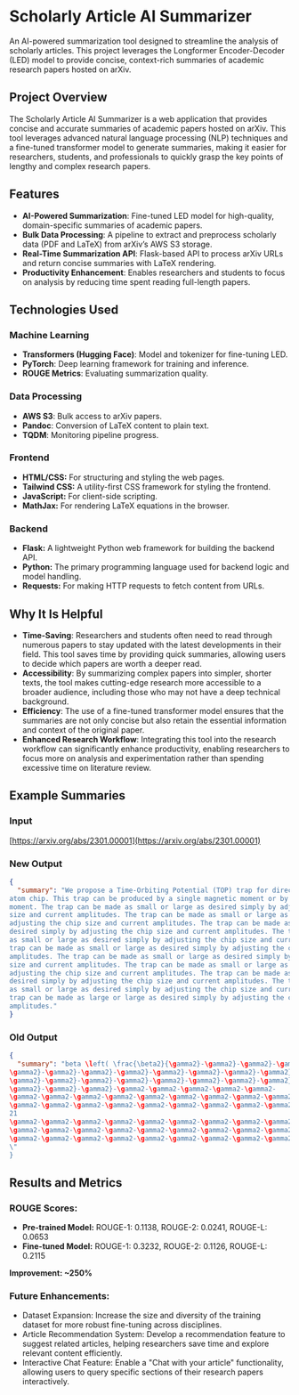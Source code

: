 # Scholarly Article AI Summarizer

An AI-powered summarization tool designed to streamline the analysis of scholarly articles. This project leverages the Longformer Encoder-Decoder (LED) model to provide concise, context-rich summaries of academic research papers hosted on arXiv.

## Project Overview

The Scholarly Article AI Summarizer is a web application that provides concise and accurate summaries of academic papers hosted on arXiv. This tool leverages advanced natural language processing (NLP) techniques and a fine-tuned transformer model to generate summaries, making it easier for researchers, students, and professionals to quickly grasp the key points of lengthy and complex research papers.

## Features

- **AI-Powered Summarization**: Fine-tuned LED model for high-quality, domain-specific summaries of academic papers.
- **Bulk Data Processing**: A pipeline to extract and preprocess scholarly data (PDF and LaTeX) from arXiv’s AWS S3 storage.
- **Real-Time Summarization API**: Flask-based API to process arXiv URLs and return concise summaries with LaTeX rendering.
- **Productivity Enhancement**: Enables researchers and students to focus on analysis by reducing time spent reading full-length papers.

## Technologies Used

### Machine Learning
- **Transformers (Hugging Face)**: Model and tokenizer for fine-tuning LED.
- **PyTorch**: Deep learning framework for training and inference.
- **ROUGE Metrics**: Evaluating summarization quality.

### Data Processing
- **AWS S3**: Bulk access to arXiv papers.
- **Pandoc**: Conversion of LaTeX content to plain text.
- **TQDM**: Monitoring pipeline progress.

### Frontend
- **HTML/CSS:** For structuring and styling the web pages.
- **Tailwind CSS:** A utility-first CSS framework for styling the frontend.
- **JavaScript:** For client-side scripting.
- **MathJax:** For rendering LaTeX equations in the browser.

### Backend
- **Flask:** A lightweight Python web framework for building the backend API.
- **Python:** The primary programming language used for backend logic and model handling.
- **Requests:** For making HTTP requests to fetch content from URLs.

## Why It Is Helpful

- **Time-Saving**: Researchers and students often need to read through numerous papers to stay updated with the latest developments in their field. This tool saves time by providing quick summaries, allowing users to decide which papers are worth a deeper read.
- **Accessibility**: By summarizing complex papers into simpler, shorter texts, the tool makes cutting-edge research more accessible to a broader audience, including those who may not have a deep technical background.
- **Efficiency**: The use of a fine-tuned transformer model ensures that the summaries are not only concise but also retain the essential information and context of the original paper.
- **Enhanced Research Workflow**: Integrating this tool into the research workflow can significantly enhance productivity, enabling researchers to focus more on analysis and experimentation rather than spending excessive time on literature review.

## Example Summaries

### Input
[https://arxiv.org/abs/2301.00001](https://arxiv.org/abs/2301.00001)

### New Output
```json
{
  "summary": "We propose a Time-Orbiting Potential (TOP) trap for direct loading from an
atom chip. This trap can be produced by a single magnetic moment or by a single magnetic
moment. The trap can be made as small or large as desired simply by adjusting the chip
size and current amplitudes. The trap can be made as small or large as desired simply by
adjusting the chip size and current amplitudes. The trap can be made as small or large as
desired simply by adjusting the chip size and current amplitudes. The trap can be made
as small or large as desired simply by adjusting the chip size and current amplitudes. The
trap can be made as small or large as desired simply by adjusting the chip size and current
amplitudes. The trap can be made as small or large as desired simply by adjusting the chip
size and current amplitudes. The trap can be made as small or large as desired simply by
adjusting the chip size and current amplitudes. The trap can be made as small or large as
desired simply by adjusting the chip size and current amplitudes. The trap can be made
as small or large as desired simply by adjusting the chip size and current amplitudes. The
trap can be made as large or large as desired simply by adjusting the chip size and current
amplitudes."
}
```

### Old Output
```json
{
  "summary": "beta \left( \frac{\beta2}{\gamma2}-\gamma2}-\gamma2}-\gamma2}-\gamma2}-
\gamma2}-\gamma2}-\gamma2}-\gamma2}-\gamma2}-\gamma2}-\gamma2}-\gamma2}-
\gamma2}-\gamma2}-\gamma2}-\gamma2}-\gamma2}-\gamma2}-\gamma2}-\gamma2}-
\gamma2}-\gamma2}-\gamma2}-\gamma2-\gamma2-\gamma2-\gamma2-\gamma2-
\gamma2-\gamma2-\gamma2-\gamma2-\gamma2-\gamma2-\gamma2-\gamma2-\gamma2-\gamma2-
\gamma2-\gamma2-\gamma2-\gamma2-\gamma2-\gamma2-\gamma2-\gamma2-\gamma2-\gamma2-
21
\gamma2-\gamma2-\gamma2-\gamma2-\gamma2-\gamma2-\gamma2-\gamma2-\gamma2-\gamma2-
\gamma2-\gamma2-\gamma2-\gamma2-\gamma2-\gamma2-\gamma2-\gamma2-\gamma2-\gamma2-
\gamma2-\gamma2-\gamma2-\gamma2-\gamma2-\gamma2-\gamma2-\gamma2-\gamma2-\gamma2-
\"
}
```

## Results and Metrics

### ROUGE Scores:
- **Pre-trained Model:** ROUGE-1: 0.1138, ROUGE-2: 0.0241, ROUGE-L: 0.0653
- **Fine-tuned Model:** ROUGE-1: 0.3232, ROUGE-2: 0.1126, ROUGE-L: 0.2115

**Improvement: ~250%**

### Future Enhancements:
- Dataset Expansion: Increase the size and diversity of the training dataset for more robust fine-tuning across disciplines.
- Article Recommendation System: Develop a recommendation feature to suggest related articles, helping researchers save time and explore relevant content efficiently.
- Interactive Chat Feature: Enable a "Chat with your article" functionality, allowing users to query specific sections of their research papers interactively.
